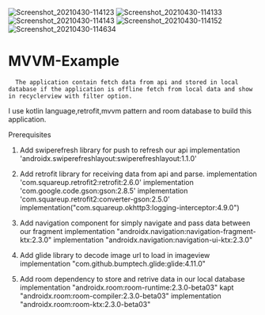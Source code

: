 ![Screenshot_20210430-114123](https://user-images.githubusercontent.com/73162513/116656388-3e519300-a9aa-11eb-9017-dc14f19099f6.png)
![Screenshot_20210430-114133](https://user-images.githubusercontent.com/73162513/116656398-40b3ed00-a9aa-11eb-9b0f-1307cfd28981.png)
![Screenshot_20210430-114143](https://user-images.githubusercontent.com/73162513/116656404-414c8380-a9aa-11eb-9cb7-15af066a6da0.png)
![Screenshot_20210430-114152](https://user-images.githubusercontent.com/73162513/116656406-41e51a00-a9aa-11eb-9d13-a24eb560a8e0.png)
![Screenshot_20210430-114634](https://user-images.githubusercontent.com/73162513/116656409-41e51a00-a9aa-11eb-965a-9cd64024b6eb.png)

# MVVM-Example
      The application contain fetch data from api and stored in local database if the application is offline fetch from local data and show in recyclerview with filter option.
   I use kotlin language,retrofit,mvvm pattern and room database to build this application.

Prerequisites
 1. Add swiperefresh library for push to refresh our api
    implementation 'androidx.swiperefreshlayout:swiperefreshlayout:1.1.0'

 2. Add retrofit library for receiving data from api and parse.
    implementation 'com.squareup.retrofit2:retrofit:2.6.0'
    implementation 'com.google.code.gson:gson:2.8.5'
    implementation 'com.squareup.retrofit2:converter-gson:2.5.0'
    implementation("com.squareup.okhttp3:logging-interceptor:4.9.0")

 3. Add navigation component for simply navigate and pass data between our fragment
    implementation "androidx.navigation:navigation-fragment-ktx:2.3.0"
    implementation "androidx.navigation:navigation-ui-ktx:2.3.0"

 4. Add glide library to decode image url to load in imageview
    implementation "com.github.bumptech.glide:glide:4.11.0"

 5. Add room dependency to store and retrive data in our local database
    implementation "androidx.room:room-runtime:2.3.0-beta03"
    kapt "androidx.room:room-compiler:2.3.0-beta03"
    implementation "androidx.room:room-ktx:2.3.0-beta03"
